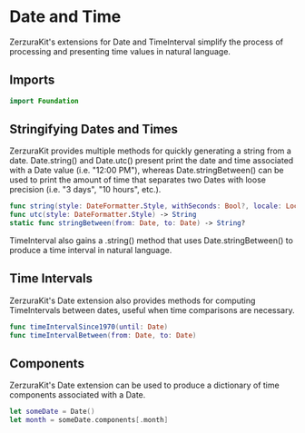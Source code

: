 #  Date and Time
ZerzuraKit's extensions for Date and TimeInterval simplify the process of processing and presenting time values in natural language.

## Imports
``` swift
import Foundation
```

## Stringifying Dates and Times
ZerzuraKit provides multiple methods for quickly generating a string from a date. Date.string() and Date.utc() present print the date and time associated with a Date value (i.e. "12:00 PM"), whereas Date.stringBetween() can be used to print the amount of time that separates two Dates with loose precision (i.e. "3 days", "10 hours", etc.).

``` swift
func string(style: DateFormatter.Style, withSeconds: Bool?, locale: Locale?) -> String
func utc(style: DateFormatter.Style) -> String
static func stringBetween(from: Date, to: Date) -> String?
```

TimeInterval also gains a .string() method that uses Date.stringBetween() to produce a time interval in natural language.

## Time Intervals
ZerzuraKit's Date extension also provides methods for computing TimeIntervals between dates, useful when time comparisons are necessary.

``` swift
func timeIntervalSince1970(until: Date)
func timeIntervalBetween(from: Date, to: Date)
```

## Components
ZerzuraKit's Date extension can be used to produce a dictionary of time components associated with a Date.

``` swift
let someDate = Date()
let month = someDate.components[.month]
```
